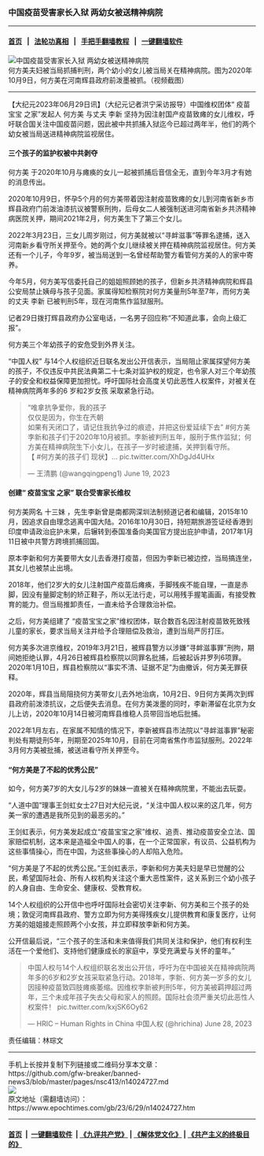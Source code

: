 ### 中国疫苗受害家长入狱 两幼女被送精神病院
------------------------

#### [首页](https://github.com/gfw-breaker/banned-news3/blob/master/README.md) &nbsp;&nbsp;|&nbsp;&nbsp; [法轮功真相](https://github.com/begood0513/basic/blob/master/README.md)  &nbsp;&nbsp;|&nbsp;&nbsp; [手把手翻墙教程](https://github.com/gfw-breaker/guides/wiki)  &nbsp;&nbsp;|&nbsp;&nbsp; [一键翻墙软件](https://github.com/gfw-breaker/nogfw/blob/master/README.md)  



<div><img alt="中国疫苗受害家长入狱 两幼女被送精神病院" class="attachment-djy_600_400 size-djy_600_400 wp-post-image" src="https://i.epochtimes.com/assets/uploads/2023/06/id14024731-page.jpg"/>
<div class="caption">
 何方美夫妇被当局抓捕判刑，两个幼小的女儿被当局关在精神病院。图为2020年10月9日，何方美在河南辉县政府前泼墨被抓。（视频截图）
</div></div><hr/>


<div><p>
 【大纪元2023年06月29日讯】（大纪元记者洪宁采访报导）中国维权团体“
 <ok href="https://www.epochtimes.com/gb/tag/%E7%96%AB%E8%8B%97%E5%AE%9D%E5%AE%9D.html">
  疫苗宝宝
 </ok>
 之家”发起人
 <ok href="https://www.epochtimes.com/gb/tag/%E4%BD%95%E6%96%B9%E7%BE%8E.html">
  何方美
 </ok>
 与丈夫
 <ok href="https://www.epochtimes.com/gb/tag/%E6%9D%8E%E6%96%B0.html">
  李新
 </ok>
 坚持为因注射国产疫苗致瘫的女儿维权，呼吁联合国关注中国疫苗问题，因此被中共抓捕入狱迄今已超过两年半，他们的两个幼女被当局送进精神病院监视居住。
</p>
<h4>
 三个孩子的监护权被中共剥夺
</h4>
<p>
 <ok href="https://www.epochtimes.com/gb/tag/%E4%BD%95%E6%96%B9%E7%BE%8E.html">
  何方美
 </ok>
 于2020年10月与瘫痪的女儿一起被抓捕后音信全无，直到今年3月才有她的消息传出。
</p>
<p>
 2020年10月9日，怀孕5个月的何方美带着因注射疫苗致瘫的女儿到河南省新乡市辉县政府门前泼油漆抗议被警察刑拘，后母女二人被强制送进河南省新乡共济精神病医院关押，期间2021年2月，何方美生下了第三个女儿。
</p>
<p>
 2022年3月23日，三女儿周岁刚过，何方美就被以“寻衅滋事”等罪名逮捕，送入河南新乡看守所关押至今。她的两个女儿继续被关押在精神病院监视居住。何方美还有一个儿子，今年9岁，被当局送到一名曾经帮助警方看管何方美的人的家中寄养。
</p>
<p>
 今年5月，何方美写信委托自己的姐姐照顾她的孩子，但新乡共济精神病院和辉县公安局禁止姨母与孩子见面。家属得知检察院对何方美量刑5年至7年，而何方美的丈夫
 <ok href="https://www.epochtimes.com/gb/tag/%E6%9D%8E%E6%96%B0.html">
  李新
 </ok>
 已被判刑5年，现在河南焦作监狱服刑。
</p>
<p>
 记者29日拨打辉县政府办公室电话，一名男子回应称“不知道此事，会向上级汇报”。
</p>
<p>
 何方美三个年幼孩子的安危受到外界关注。
</p>
<p>
 <span class="r-b88u0q">
  “中国人权”
 </span>
 与14个人权组织近日联名发出公开信表示，当局阻止家属探望何方美的孩子，不仅违反中共民法典第二十七条对监护权的规定，也令家人对三个年幼孩子的安全和权益保障更加担忧。呼吁国际社会高度关切此恶性人权案件，对被关在精神病院两年多的6
 <span class="r-b88u0q">
  岁和2岁女孩
 </span>
 采取紧急行动。
</p>
<blockquote class="twitter-tweet">
 <p dir="ltr" lang="zh">
  “唯拿抗争爱你，我的孩子
  <br/>
  仅仅是因为，你生在兲朝
  <br/>
  如果有天闭口了，请记住我抗争过的痕迹，并把这份爱延续下去”
  <ok href="https://twitter.com/hashtag/%E4%BD%95%E6%96%B9%E7%BE%8E?src=hash&amp;ref_src=twsrc%5Etfw">
   #何方美
  </ok>
  李新和孩子们于2020年10月被抓。李新被判刑五年，服刑于焦作监狱；何方美在精神病院生下小女儿，在孩子一岁时被逮捕，关押到看守所。
  <br/>
  【
  <ok href="https://twitter.com/hashtag/%E4%BD%95%E6%96%B9%E7%BE%8E%E7%9A%84%E5%AD%A9%E5%AD%90%E4%BB%AC?src=hash&amp;ref_src=twsrc%5Etfw">
   #何方美的孩子们
  </ok>
  现状】…
  <ok href="https://t.co/XhDgJd4UHx">
   pic.twitter.com/XhDgJd4UHx
  </ok>
 </p>
 <p>
  — 王清鹏 (@wangqingpeng1)
  <ok href="https://twitter.com/wangqingpeng1/status/1670921275043381248?ref_src=twsrc%5Etfw">
   June 19, 2023
  </ok>
 </p>
</blockquote>
<p>
</p>
<h4>
 创建“
 <ok href="https://www.epochtimes.com/gb/tag/%E7%96%AB%E8%8B%97%E5%AE%9D%E5%AE%9D.html">
  疫苗宝宝
 </ok>
 之家” 联合受害家长维权
</h4>
<p>
 何方美网名
 <ok href="https://www.epochtimes.com/gb/tag/%E5%8D%81%E4%B8%89%E5%A6%B9.html">
  十三妹
 </ok>
 ，先生李新曾是南都网深圳法制频道记者和编辑，2015年10月，因追求自由理念逃离中国大陆。2016年10月30日，持短期旅游签证经香港到印度申请政治庇护未果，后辗转到泰国准备向美国官方提出庇护申请，2017年1月11日被中共警方跨境抓捕回国。
</p>
<p>
 原本李新和何方美要带大女儿去香港打疫苗，但因为李新已被边控，当局搞连坐，其女儿也被禁止出境。
</p>
<p>
 2018年，他们2岁大的女儿注射国产疫苗后瘫痪，手脚残疾不能自理，一直是赤脚，因没有量脚定制的矫正鞋子，所以无法行走，可以用残手握笔画画，有接受教育的能力。但当局推卸责任，一直未给予合理救治补偿。
</p>
<p>
 之后，何方美组建了 “疫苗宝宝之家”维权团体，联合数百名因注射疫苗致死致残儿童的家长，要求当局关注并给予合理赔偿及救治，遭到当局严厉打压。
</p>
<p>
 何方美多次进京维权，2019年3月21日，被辉县警方以涉嫌“寻衅滋事罪”刑拘，期间她拒绝认罪，4月26日被辉县检察院以同罪名批捕，后被起诉并罗列6项罪。2020年1月10日，辉县检察院以“事实不清、证据不足”为由撤诉，何方美无罪获释。
</p>
<p>
 2020年，辉县当局阻挠何方美带女儿去外地治病，10月2日、9日何方美两次到辉县政府前泼漆抗议，之后便失去消息。在何方美泼墨的同时，李新滞留在北京为女儿上访，2020年10月14日被河南辉县维稳人员带回当地后批捕。
</p>
<p>
 2022年1月左右，在家属不知情的情况下，李新被辉县市法院以“寻衅滋事罪”秘密判处有期徒刑5年，刑期至2025年10月，目前在河南省焦作市监狱服刑。2022年3月何方美被批捕，被送进看守所关押至今。
</p>
<h4>
 “何方美是了不起的优秀公民”
</h4>
<p>
 如今，何方美7岁的大女儿与2岁的妹妹一直被关在精神病院里，不能出去玩耍。
</p>
<p>
 “人道中国”理事王剑虹女士27日对大纪元说，“关注中国人权以来的这几年，何方美一家的遭遇是我所见到的最恶劣的。”
</p>
<p>
 王剑虹表示，何方美发起成立“疫苗宝宝之家”维权、追责、推动疫苗安全立法、国家赔偿机制，这本来是造福全中国人的事，在一个正常国家，有议员、公益机构为这些事情操心，而在中国，为这些事操心的人却陷入危险。
</p>
<p>
 “何方美是了不起的优秀公民。”王剑虹表示，李新和何方美夫妇是早已觉醒的公民，希望国际社会、所有人权机构关注这个重大恶性案件，这关系到三个幼小孩子的人身自由、生命安全、健康权、受教育权。
</p>
<p>
 14个人权组织的公开信中也呼吁国际社会密切关注李新、何方美和三个孩子的处境；敦促河南辉县政府、警方立即为何方美得残疾女儿提供教育和康复医疗，让何方美的姐姐接走照顾两个小女孩，并立即释放李新和何方美。
</p>
<p>
 公开信最后说，“三个孩子的生活和未来值得我们共同关注和保护，他们有权利生活在一个爱他们、支持他们健康成长的家庭中，享受充满爱与关怀的童年。”
</p>
<blockquote class="twitter-tweet">
 <p dir="ltr" lang="zh">
  中国人权与14个人权组织联名发出公开信，呼吁为在中国被关在精神病院两年多的6岁和2岁女孩采取紧急行动。2018年，李新、何方美一岁多的女儿因接种疫苗致四肢瘫痪萎缩。因维权李新被判刑5年，何方美被羁押超过两年，三个未成年孩子失去父母和家人的照顾。国际社会须严重关切此恶性人权案件！
  <ok href="https://t.co/kxjSK6Oy62">
   pic.twitter.com/kxjSK6Oy62
  </ok>
 </p>
 <p>
  — HRIC – Human Rights in China 中国人权 (@hrichina)
  <ok href="https://twitter.com/hrichina/status/1674183096827011074?ref_src=twsrc%5Etfw">
   June 28, 2023
  </ok>
 </p>
</blockquote>
<p>
</p>
<p>
 责任编辑：林琮文
</p>
</div>
<hr/>
手机上长按并复制下列链接或二维码分享本文章：<br/>
https://github.com/gfw-breaker/banned-news3/blob/master/pages/nsc413/n14024727.md <br/>
<a href='https://github.com/gfw-breaker/banned-news3/blob/master/pages/nsc413/n14024727.md'><img src='https://github.com/gfw-breaker/banned-news3/blob/master/pages/nsc413/n14024727.md.png'/></a> <br/>
原文地址（需翻墙访问）：https://www.epochtimes.com/gb/23/6/29/n14024727.htm


------------------------
#### [首页](https://github.com/gfw-breaker/banned-news3/blob/master/README.md) &nbsp;|&nbsp; [一键翻墙软件](https://github.com/gfw-breaker/nogfw/blob/master/README.md) &nbsp;| [《九评共产党》](https://github.com/gfw-breaker/9ping.md/blob/master/README.md#九评之一评共产党是什么) | [《解体党文化》](https://github.com/gfw-breaker/jtdwh.md/blob/master/README.md) | [《共产主义的终极目的》](https://github.com/gfw-breaker/gczydzjmd.md/blob/master/README.md)


<img src='http://gfw-breaker.win/banned-news3/pages/nsc413/n14024727.md' width='0px' height='0px'/>